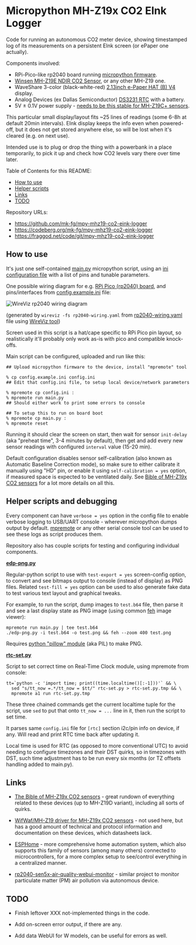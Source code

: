 Micropython MH-Z19x CO2 EInk Logger
===================================

Code for running an autonomous CO2 meter device, showing timestamped log
of its measurements on a persistent EInk screen (or ePaper one actually).

Components involved:

- RPi-Pico-like rp2040 board running [micropython firmware].
- [Winsen MH-Z19E NDIR CO2 Sensor], or any other MH-Z19 one.
- WaveShare 3-color (black-white-red) [2.13inch e-Paper HAT (B) V4] display.
- Analog Devices (ex Dallas Semiconductor) [DS3231 RTC] with a battery.
- 5V ± 0.1V power supply - [needs to be this stable for MH-Z19C+ sensors].

This particular small display/layout fits ~25 lines of readings
(some 6-8h at default 20min intervals).
EInk display keeps the info even when powered-off, but it does not get
stored anywhere else, so will be lost when it's cleared (e.g. on next use).

Intended use is to plug or drop the thing with a powerbank in a place
temporarily, to pick it up and check how CO2 levels vary there over time later.

[micropython firmware]: https://micropython.org/
[Winsen MH-Z19E NDIR CO2 Sensor]:
  https://www.winsen-sensor.com/sensors/co2-sensor/mh-z19e.html
[2.13inch e-Paper HAT (B) V4]:
  https://www.waveshare.com/wiki/2.13inch_e-Paper_HAT_(B)_Manual
[DS3231 RTC]: https://www.analog.com/en/products/ds3231.html
[needs to be this stable for MH-Z19C+ sensors]:
  https://emariete.com/en/sensor-co2-mh-z19b/#Variacion_con_el_voltaje_de_alimentacion

Table of Contents for this README:

- [How to use](#hdr-how_to_use)
- [Helper scripts](#hdr-helper_scripts_and_debugging)
- [Links](#hdr-links)
- [TODO](#hdr-todo)

Repository URLs:

- <https://github.com/mk-fg/mpy-mhz19-co2-eink-logger>
- <https://codeberg.org/mk-fg/mpy-mhz19-co2-eink-logger>
- <https://fraggod.net/code/git/mpy-mhz19-co2-eink-logger>


<a name=hdr-how_to_use></a>
## How to use

It's just one self-contained [main.py] micropython script, using an
[ini configuration file] with a list of pins and tunable parameters.

One possible wiring diagram for e.g. [RPi Pico (rp2040) board],
and pins/interfaces from [config.example.ini] file:

![WireViz rp2040 wiring diagram][]

(generated by `wireviz -fs rp2040-wiring.yaml`
from [rp2040-wiring.yaml] file using [WireViz tool])

Screen used in this script is a hat/cape specific to RPi Pico pin layout, so
realistically it'll probably only work as-is with pico and compatible knock-offs.

[main.py]: main.py
[ini configuration file]: config.example.ini
[RPi Pico (rp2040) board]: https://pico.pinout.xyz/
[config.example.ini]: config.example.ini
[rp2040-wiring.yaml]: rp2040-wiring.yaml
[WireViz rp2040 wiring diagram]:
  https://mk-fg.github.io/mpy-mhz19-co2-eink-logger/rp2040-wiring.svg
[WireViz tool]: https://github.com/wireviz/WireViz/

Main script can be configured, uploaded and run like this:

``` console
## Upload micropython firmware to the device, install "mpremote" tool

% cp config.example.ini config.ini
## Edit that config.ini file, to setup local device/network parameters

% mpremote cp config.ini :
% mpremote run main.py
## Should either work to print some errors to console

## To setup this to run on board boot
% mpremote cp main.py :
% mpremote reset
```

Running it should clear the screen on start, then wait for sensor `init-delay`
(aka "preheat time", 3-4 minutes by default), then get and add every new sensor
readings with configured `interval` value (15-20 min).

Default configuration disables sensor self-calibration (also known as Automatic
Baseline Correction mode), so make sure to either calibrate it manually using
"HD" pin, or enable it using `self-calibration = yes` option, if measured space
is expected to be ventilated daily.
See [Bible of MH-Z19x CO2 sensors] for a lot more details on all this.

[Bible of MH-Z19x CO2 sensors]: https://emariete.com/en/sensor-co2-mh-z19b/


<a name=hdr-helper_scripts_and_debugging></a>
## Helper scripts and debugging

Every component can have `verbose = yes` option in the config file to enable
verbose logging to USB/UART console - wherever micropython dumps output by default.
[mpremote] or any other serial console tool can be used to see these logs as
script produces them.

Repository also has couple scripts for testing and configuring individual components.

[mpremote]: https://docs.micropython.org/en/latest/reference/mpremote.html

**[edp-png.py]**

Regular-python script to use with `test-export = yes` screen-config option,
to convert and see bitmaps output to console (instead of display) as PNG files.
Related `test-fill = yes` option can be used to also generate fake data to
test various text layout and graphical tweaks.

For example, to run the script, dump images to `test.b64` file, then parse it
and see a last display state as PNG image (using common [feh] image viewer):

```
mpremote run main.py | tee test.b64
./edp-png.py -i test.b64 -o test.png && feh --zoom 400 test.png
```

Requires [python "pillow" module] (aka PIL) to make PNG.

[edp-png.py]: edp-png.py
[feh]: https://wiki.archlinux.org/title/Feh
[python "pillow" module]: https://pypi.org/project/pillow/

**[rtc-set.py]**

Script to set correct time on Real-Time Clock module, using mpremote from console:

```
tt=`python -c 'import time; print((time.localtime()[:-1]))'` && \
  sed "s/tt_now =.*/tt_now = $tt/" rtc-set.py > rtc-set.py.tmp && \
  mpremote a1 run rtc-set.py.tmp
```

These three chained commands get the current localtime tuple for the script, use
`sed` to put that onto `tt_now = ...` line in it, then run the script to set time.

It parses same `config.ini` file for `[rtc]` section i2c/pin info on device, if any.
Will read and print RTC time back after updating it.

Local time is used for RTC (as opposed to more conventional UTC) to avoid needing
to configure timezones and their DST quirks, so in timezones with DST, such time
adjustment has to be run every six months (or TZ offsets handling added to main.py).

[rtc-set.py]: rtc-set.py


<a name=hdr-links></a>
## Links

- [The Bible of MH-Z19x CO2 sensors] - great rundown of everything related
  to these devices (up to MH-Z19D variant), including all sorts of quirks.

- [WifWaf/MH-Z19 driver for MH-Z19x CO2 sensors] - not used here,
  but has a good amount of technical and protocol information and
  documentation on these devices, which datasheets lack.

- [ESPHome] - more comprehensive home automation system, which also supports
  this family of sensors (among many others) connected to microcontrollers,
  for a more complex setup to see/control everything in a centralized manner.

- [rp2040-sen5x-air-quality-webui-monitor] - similar project to monitor
  particulate matter (PM) air pollution via autonomous device.

[The Bible of MH-Z19x CO2 sensors]: https://emariete.com/en/sensor-co2-mh-z19b/
[WifWaf/MH-Z19 driver for MH-Z19x CO2 sensors]: https://github.com/WifWaf/MH-Z19
[ESPHome]: https://esphome.io/components/sensor/mhz19.html
[rp2040-sen5x-air-quality-webui-monitor]:
  https://github.com/mk-fg/rp2040-sen5x-air-quality-webui-monitor


<a name=hdr-todo></a>
## TODO

- Finish leftover XXX not-implemented things in the code.

- Add on-screen error output, if there are any.

- Add data WebUI for W models, can be useful for errors as well.
